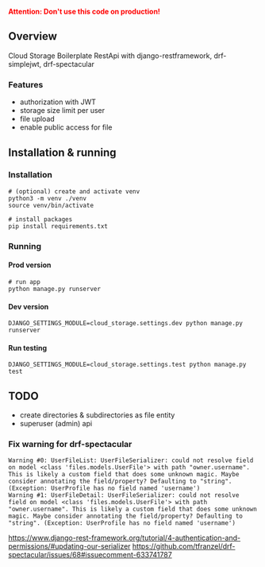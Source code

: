 **<span style="color:red;"> Attention: Don't use this code on production! </span>**

## Overview

Cloud Storage Boilerplate RestApi with django-restframework, drf-simplejwt, drf-spectacular

### Features

* authorization with JWT
* storage size limit per user
* file upload
* enable public access for file

## Installation & running

### Installation

```shell
# (optional) create and activate venv
python3 -m venv ./venv
source venv/bin/activate

# install packages
pip install requirements.txt

```

### Running

#### Prod version

```shell
# run app
python manage.py runserver
```


#### Dev version
```shell
DJANGO_SETTINGS_MODULE=cloud_storage.settings.dev python manage.py runserver
```

#### Run testing

```shell
DJANGO_SETTINGS_MODULE=cloud_storage.settings.test python manage.py test
```


## TODO

* create directories & subdirectories as file entity
* superuser (admin) api

### Fix warning for drf-spectacular

```
Warning #0: UserFileList: UserFileSerializer: could not resolve field on model <class 'files.models.UserFile'> with path "owner.username". This is likely a custom field that does some unknown magic. Maybe consider annotating the field/property? Defaulting to "string". (Exception: UserProfile has no field named 'username')
Warning #1: UserFileDetail: UserFileSerializer: could not resolve field on model <class 'files.models.UserFile'> with path "owner.username". This is likely a custom field that does some unknown magic. Maybe consider annotating the field/property? Defaulting to "string". (Exception: UserProfile has no field named 'username')
```

https://www.django-rest-framework.org/tutorial/4-authentication-and-permissions/#updating-our-serializer
https://github.com/tfranzel/drf-spectacular/issues/68#issuecomment-633741787


